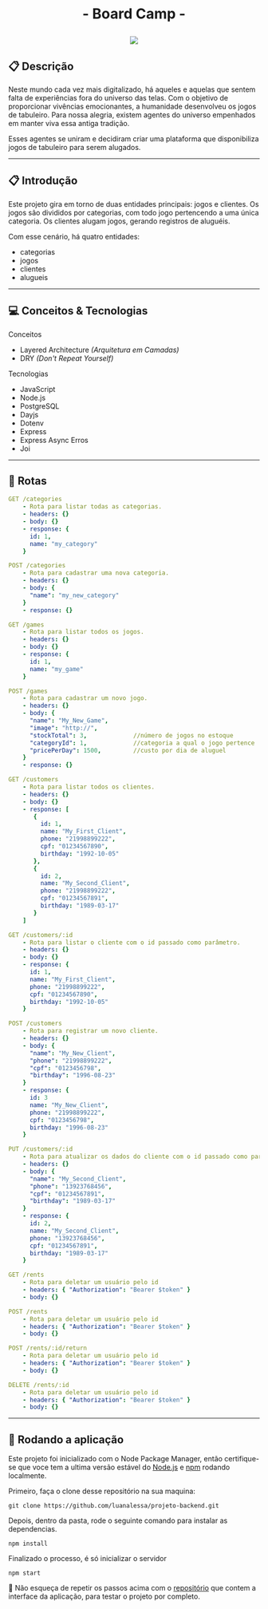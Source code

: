 # <p align = "center">  - Board Camp - </p>

<p align = "center">
   <img src="https://img.shields.io/badge/author-Arthur Nepomuceno-093D04?style=flat-square" />
</p>


##  :clipboard: Descrição

Neste mundo cada vez mais digitalizado, há aqueles e aquelas que sentem falta de experiências fora do universo das telas.
Com o objetivo de proporcionar vivências emocionantes, a humanidade desenvolveu os jogos de tabuleiro.
Para nossa alegria, existem agentes do universo empenhados em manter viva essa antiga tradição.

Esses agentes se uniram e decidiram criar uma plataforma que disponibiliza jogos de tabuleiro para serem alugados.

***
##  :clipboard: Introdução

Este projeto gira em torno de duas entidades principais: jogos e clientes.
Os jogos são divididos por categorias, com todo jogo pertencendo a uma única categoria.
Os clientes alugam jogos, gerando registros de aluguéis.

Com esse cenário, há quatro entidades:
- categorias
- jogos
- clientes
- alugueis

***

## :computer:	Conceitos & Tecnologias 

Conceitos
- Layered Architecture *(Arquitetura em Camadas)*
- DRY *(Don't Repeat Yourself)*

Tecnologias
- JavaScript
- Node.js
- PostgreSQL
- Dayjs
- Dotenv
- Express
- Express Async Erros
- Joi

***

## :rocket: Rotas

```yml
GET /categories
    - Rota para listar todas as categorias.
    - headers: {}
    - body: {}
    - response: {
      id: 1,
      name: "my_category"    
    }
```
    
```yml 
POST /categories
    - Rota para cadastrar uma nova categoria.
    - headers: {}
    - body: {
      "name": "my_new_category"
    }
    - response: {}
```
    
```yml 
GET /games
    - Rota para listar todos os jogos.
    - headers: {}
    - body: {}
    - response: {
      id: 1,
      name: "my_game"    
    }
```

```yml
POST /games
    - Rota para cadastrar um novo jogo.
    - headers: {}
    - body: {
      "name": "My_New_Game",
      "image": "http://",
      "stockTotal": 3,             //número de jogos no estoque
      "categoryId": 1,             //categoria a qual o jogo pertence
      "pricePerDay": 1500,         //custo por dia de aluguel
    }
    - response: {}
``` 

```yml
GET /customers
    - Rota para listar todos os clientes.
    - headers: {}
    - body: {}
    - response: [
       {
         id: 1,
         name: "My_First_Client",
         phone: "21998899222",
         cpf: "01234567890",
         birthday: "1992-10-05"
       },       
       {
         id: 2,
         name: "My_Second_Client",
         phone: "21998899222",
         cpf: "01234567891",
         birthday: "1989-03-17"
       }
    ]
```
 
```yml
GET /customers/:id
    - Rota para listar o cliente com o id passado como parâmetro.
    - headers: {}
    - body: {}
    - response: {
      id: 1,
      name: "My_First_Client",
      phone: "21998899222",
      cpf: "01234567890",
      birthday: "1992-10-05"
    }
```

```yml
POST /customers
    - Rota para registrar um novo cliente.
    - headers: {}
    - body: {
      "name": "My_New_Client",
      "phone": "21998899222",
      "cpf": "0123456798",
      "birthday": "1996-08-23"
    }
    - response: {
      id: 3
      name: "My_New_Client",
      phone: "21998899222",
      cpf: "0123456798",
      birthday: "1996-08-23"
    }
```

```yml
PUT /customers/:id
    - Rota para atualizar os dados do cliente com o id passado como parâmetro.
    - headers: {}
    - body: {
      "name": "My_Second_Client",
      "phone": "13923768456",
      "cpf": "01234567891",
      "birthday": "1989-03-17"
    }
    - response: {
      id: 2,
      name: "My_Second_Client",
      phone: "13923768456",
      cpf: "01234567891",
      birthday: "1989-03-17"
    }
```

```yml
GET /rents
    - Rota para deletar um usuário pelo id
    - headers: { "Authorization": "Bearer $token" }
    - body: {}
```

```yml
POST /rents
    - Rota para deletar um usuário pelo id
    - headers: { "Authorization": "Bearer $token" }
    - body: {}
```

```yml
POST /rents/:id/return
    - Rota para deletar um usuário pelo id
    - headers: { "Authorization": "Bearer $token" }
    - body: {}
```

```yml
DELETE /rents/:id
    - Rota para deletar um usuário pelo id
    - headers: { "Authorization": "Bearer $token" }
    - body: {}
```


***

## 🏁 Rodando a aplicação

Este projeto foi inicializado com o Node Package Manager, então certifique-se que voce tem a ultima versão estável do [Node.js](https://nodejs.org/en/download/) e [npm](https://www.npmjs.com/) rodando localmente.

Primeiro, faça o clone desse repositório na sua maquina:

```
git clone https://github.com/luanalessa/projeto-backend.git
```

Depois, dentro da pasta, rode o seguinte comando para instalar as dependencias.

```
npm install
```

Finalizado o processo, é só inicializar o servidor
```
npm start
```

:stop_sign: Não esqueça de repetir os passos acima com o [repositório](https://github.com/luanalessa/projeto-frontend.git) que contem a interface da aplicação, para testar o projeto por completo.
